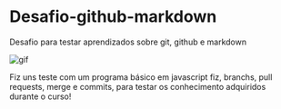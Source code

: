 # Desafio-github-markdown
Desafio para testar aprendizados sobre git, github e markdown


![gif](https://miro.medium.com/v2/resize:fit:1000/1*fZCDvteX_X0W88C53r4LTw.gif)


Fiz uns teste com um programa básico em javascript fiz, branchs, pull requests, merge e commits, para testar os conhecimento adquiridos durante o curso!